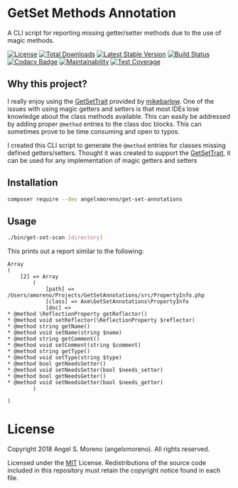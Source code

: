 # GetSet Methods Annotation

A CLI script for reporting missing getter/setter methods due to the use of magic methods. 

[![License](https://poser.pugx.org/angelxmoreno/get-set-annotations/license)](https://packagist.org/packages/angelxmoreno/get-set-annotations)
[![Total Downloads](https://poser.pugx.org/angelxmoreno/get-set-annotations/downloads)](https://packagist.org/packages/angelxmoreno/get-set-annotations)
[![Latest Stable Version](https://poser.pugx.org/angelxmoreno/get-set-annotations/v/stable)](https://packagist.org/packages/angelxmoreno/get-set-annotations)
[![Build Status](https://travis-ci.org/angelxmoreno/get-set-methods-annotation.svg?branch=master)](https://travis-ci.org/angelxmoreno/get-set-methods-annotation)
[![Codacy Badge](https://api.codacy.com/project/badge/Grade/bf8b650e2be242259ee55dcb822d2052)](https://www.codacy.com/app/angelxmoreno/get-set-methods-annotation?utm_source=github.com&amp;utm_medium=referral&amp;utm_content=angelxmoreno/get-set-methods-annotation&amp;utm_campaign=Badge_Grade)
[![Maintainability](https://api.codeclimate.com/v1/badges/f3474f14ef0800f8391e/maintainability)](https://codeclimate.com/github/angelxmoreno/get-set-methods-annotation/maintainability)
[![Test Coverage](https://api.codeclimate.com/v1/badges/f3474f14ef0800f8391e/test_coverage)](https://codeclimate.com/github/angelxmoreno/get-set-methods-annotation/test_coverage)
## Why this project?

I really enjoy using the [GetSetTrait](https://github.com/mikebarlow/GetSet) provided by [mikebarlow](https://github.com/mikebarlow).
One of the issues with using magic getters and setters is that most IDEs lose knowledge about the class methods available. This can 
easily be addressed by adding proper `@method` entries to the class doc blocks. This can sometimes prove to be time consuming and open 
to typos. 

I created this CLI script to generate the `@method` entries for classes missing defined getters/setters. Thought it was created to
support the [GetSetTrait](https://github.com/mikebarlow/GetSet), it can be used for any implementation of magic getters and setters

## Installation
```bash
composer require --dev angelxmoreno/get-set-annotations
```

## Usage
````bash
./bin/get-set-scan [directory]
````

This prints out a report similar to the following:

```text
Array
(
    [2] => Array
        (
            [path] => /Users/amoreno/Projects/GetSetAnnotations/src/PropertyInfo.php
            [class] => Axm\GetSetAnnotations\PropertyInfo
            [doc] => 
* @method \ReflectionProperty getReflector()
* @method void setReflector(\ReflectionProperty $reflector)
* @method string getName()
* @method void setName(string $name)
* @method string getComment()
* @method void setComment(string $comment)
* @method string getType()
* @method void setType(string $type)
* @method bool getNeedsSetter()
* @method void setNeedsSetter(bool $needs_setter)
* @method bool getNeedsGetter()
* @method void setNeedsGetter(bool $needs_getter)
        )

)

```

# License

Copyright 2018 Angel S. Moreno (angelxmoreno). All rights reserved.

Licensed under the [MIT](http://www.opensource.org/licenses/mit-license.php) License. Redistributions of the source code included in this repository must retain the copyright notice found in each file.
